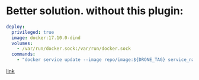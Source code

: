 # Better solution. without this plugin:

```yaml
deploy:
  privileged: true
  image: docker:17.10.0-dind
  volumes:
    - /var/run/docker.sock:/var/run/docker.sock
  commands:
    - "docker service update --image repo/image:${DRONE_TAG} service_name"
```

[link](https://discourse.drone.io/t/update-swarm-service-in-publish-pipeline/191/3)

